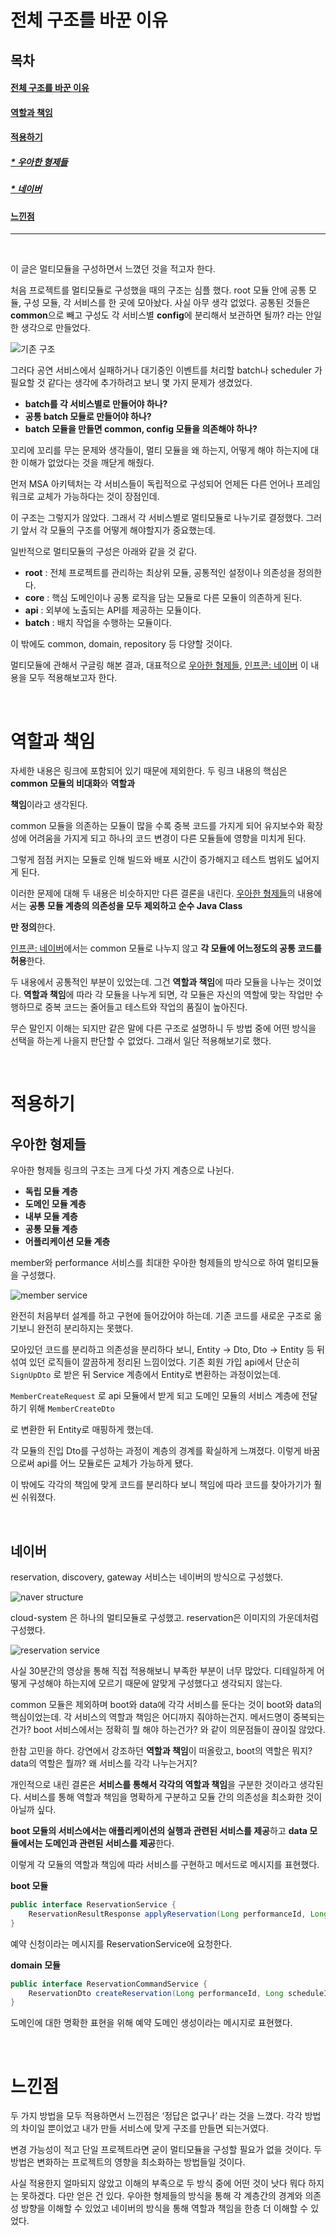 # 전체 구조를 바꾼 이유

## 목차

#### [전체 구조를 바꾼 이유](#전체-구조를-바꾼-이유)

#### [역할과 책임](#역할과-책임)

#### [적용하기](#적용하기)

##### [\* 우아한 형제들](#우아한-형제들)

##### [\* 네이버](#네이버)

#### [느낀점](#느낀점)

---

<br>

이 글은 멀티모듈을 구성하면서 느꼈던 것을 적고자 한다.

처음 프로젝트를 멀티모듈로 구성했을 때의 구조는 심플 했다. root 모듈 안에 공통 모듈, 구성 모듈, 각 서비스를 한 곳에 모아놨다. 사실 아무 생각 없었다. 공통된 것들은 **common**으로 빼고 구성도 각 서비스별 **config**에 분리해서 보관하면 될까? 라는 안일한 생각으로 만들었다.

![기존 구조](./image/legacy_structure.png)

그러다 공연 서비스에서 실패하거나 대기중인 이벤트를 처리할 batch나 scheduler 가 필요할 것 같다는 생각에 추가하려고 보니 몇 가지 문제가 생겼었다.

- **batch를 각 서비스별로 만들어야 하나?**
- **공통 batch 모듈로 만들어야 하나?**
- **batch 모듈을 만들면 common, config 모듈을 의존해야 하나?**

꼬리에 꼬리를 무는 문제와 생각들이, 멀티 모듈을 왜 하는지, 어떻게 해야 하는지에 대한 이해가 없었다는 것을 깨닫게 해줬다.

먼저 MSA 아키텍처는 각 서비스들이 독립적으로 구성되어 언제든 다른 언어나 프레임워크로 교체가 가능하다는 것이 장점인데.

이 구조는 그렇지가 않았다. 그래서 각 서비스별로 멀티모듈로 나누기로 결정했다. 그러기 앞서 각 모듈의 구조를 어떻게 해야할지가 중요했는데.

일반적으로 멀티모듈의 구성은 아래와 같을 것 같다.

- **root** : 전체 프로젝트를 관리하는 최상위 모듈, 공통적인 설정이나 의존성을 정의한다.
- **core** : 핵심 도메인이나 공통 로직을 담는 모듈로 다른 모듈이 의존하게 된다.
- **api** : 외부에 노출되는 API를 제공하는 모듈이다.
- **batch** : 배치 작업을 수행하는 모듈이다.

이 밖에도 common, domain, repository 등 다양할 것이다.

멀티모듈에 관해서 구글링 해본 결과, 대표적으로 [우아한 형제들](https://techblog.woowahan.com/2637/), [인프콘: 네이버](https://www.youtube.com/watch?v=ipDzLJK-7Kc) 이 내용을 모두 적용해보고자 한다.

<br>

# 역할과 책임

자세한 내용은 링크에 포함되어 있기 때문에 제외한다. 두 링크 내용의 핵심은 **common 모듈의 비대화**와 **역할과**

**책임**이라고 생각된다.

common 모듈을 의존하는 모듈이 많을 수록 중복 코드를 가지게 되어 유지보수와 확장성에 어려움을 가지게 되고 하나의 코드 변경이 다른 모듈들에 영향을 미치게 된다.

그렇게 점점 커지는 모듈로 인해 빌드와 배포 시간이 증가해지고 테스트 범위도 넓어지게 된다.

이러한 문제에 대해 두 내용은 비슷하지만 다른 결론을 내린다. [우아한 형제들](https://techblog.woowahan.com/2637/)의 내용에서는 **공통 모듈 계층의 의존성을 모두 제외하고 순수 Java Class**

**만 정의**한다.

[인프콘: 네이버](https://www.youtube.com/watch?v=ipDzLJK-7Kc)에서는 common 모듈로 나누지 않고 **각 모듈에 어느정도의 공통 코드를 허용**한다.

두 내용에서 공통적인 부분이 있었는데. 그건 **역할과 책임**에 따라 모듈을 나누는 것이었다. **역할과 책임**에 따라 각 모듈을 나누게 되면, 각 모듈은 자신의 역할에 맞는 작업만 수행하므로 중복 코드는 줄어들고 테스트와 작업의 품질이 높아진다.

무슨 말인지 이해는 되지만 같은 말에 다른 구조로 설명하니 두 방법 중에 어떤 방식을 선택을 하는게 나을지 판단할 수 없었다. 그래서 일단 적용해보기로 했다.

<br>

# 적용하기

## 우아한 형제들

우아한 형제들 링크의 구조는 크게 다섯 가지 계층으로 나뉜다.

- **독립 모듈 계층**
- **도메인 모듈 계층**
- **내부 모듈 계층**
- **공통 모듈 계층**
- **어플리케이션 모듈 계층**

member와 performance 서비스를 최대한 우아한 형제들의 방식으로 하여 멀티모듈을 구성했다.

![member service](./image/member_structure.png)

완전히 처음부터 설계를 하고 구현에 들어갔어야 하는데. 기존 코드를 새로운 구조로 옮기보니 완전히 분리하지는 못했다.

모아있던 코드를 분리하고 의존성을 분리하다 보니, Entity → Dto, Dto → Entity 등 뒤섞여 있던 로직들이 깔끔하게 정리된 느낌이었다. 기존 회원 가입 api에서 단순히 `SignUpDto` 로 받은 뒤 Service 계층에서 Entity로 변환하는 과정이었는데.

`MemberCreateRequest` 로 api 모듈에서 받게 되고 도메인 모듈의 서비스 계층에 전달하기 위해 `MemberCreateDto`

로 변환한 뒤 Entity로 매핑하게 했는데.

각 모듈의 진입 Dto를 구성하는 과정이 계층의 경계를 확실하게 느껴졌다. 이렇게 바꿈으로써 api를 어느 모듈로든 교체가 가능하게 됐다.

이 밖에도 각각의 책임에 맞게 코드를 분리하다 보니 책임에 따라 코드를 찾아가기가 훨씬 쉬워졌다.

<br>

## 네이버

reservation, discovery, gateway 서비스는 네이버의 방식으로 구성했다.

![naver structure](./image/naver_structure.png)

cloud-system 은 하나의 멀티모듈로 구성했고. reservation은 이미지의 가운데처럼 구성했다.

![reservation service](./image/reservation_structure.png)

사실 30분간의 영상을 통해 직접 적용해보니 부족한 부분이 너무 많았다. 디테일하게 어떻게 구성해야 하는지에 모르기 때문에 알맞게 구성했다고 생각되지 않는다.

common 모듈은 제외하며 boot와 data에 각각 서비스를 둔다는 것이 boot와 data의 핵심이었는데. 각 서비스의 역할과 책임은 어디까지 줘야하는건지. 메서드명이 중복되는건가? boot 서비스에서는 정확히 뭘 해야 하는건가? 와 같이 의문점들이 끊이질 않았다.

한참 고민을 하다. 강연에서 강조하던 **역할과 책임**이 떠올랐고, boot의 역할은 뭐지? data의 역할은 뭘까? 왜 서비스를 각각 나누는거지?

개인적으로 내린 결론은 **서비스를 통해서 각각의 역할과 책임**을 구분한 것이라고 생각된다. 서비스를 통해 역할과 책임을 명확하게 구분하고 모듈 간의 의존성을 최소화한 것이 아닐까 싶다.

**boot 모듈의 서비스에서는 애플리케이션의 실행과 관련된 서비스를 제공**하고 **data 모듈에서는 도메인과 관련된 서비스를 제공**한다.

이렇게 각 모듈의 역할과 책임에 따라 서비스를 구현하고 메서드로 메시지를 표현했다.

**boot 모듈**

```java
public interface ReservationService {
    ReservationResultResponse applyReservation(Long performanceId, Long scheduleId, ReservationApplyRequest reservationApplyRequest);
}
```

예약 신청이라는 메시지를 ReservationService에 요청한다.

**domain 모듈**

```java
public interface ReservationCommandService {
    ReservationDto createReservation(Long performanceId, Long scheduleId, ReservationDto reservationDto);
}
```

도메인에 대한 명확한 표현을 위해 예약 도메인 생성이라는 메시지로 표현했다.

<br>

# 느낀점

두 가지 방법을 모두 적용하면서 느낀점은 ‘정답은 없구나’ 라는 것을 느꼈다. 각각 방법의 차이일 뿐이었고 내가 만들 서비스에 맞게 구조를 만들면 되는거였다.

변경 가능성이 적고 단일 프로젝트라면 굳이 멀티모듈을 구성할 필요가 없을 것이다. 두 방법은 변화하는 프로젝트의 영향을 최소화하는 방법들일 것이다.

사실 적용한지 얼마되지 않았고 이해의 부족으로 두 방식 중에 어떤 것이 낫다 뭐다 하지는 못하겠다. 다만 얻은 건 있다. 우아한 형제들의 방식을 통해 각 계층간의 경계와 의존성 방향을 이해할 수 있었고 네이버의 방식을 통해 역할과 책임을 한층 더 이해할 수 있었다.
